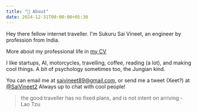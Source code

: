 ```yaml
---
title: "📖 About"
date: 2024-12-31T00:00:00+05:30
---
```


Hey there fellow internet traveller. I'm Sukuru Sai Vineet, an engineer by profession from India.

More about my professional life in [my CV](/assets/CV.pdf)

I like startups, AI, motorcycles, travelling, coffee, reading (a lot), and making cool things.
A bit of psychology sometimes too, the Jungian kind.

You can email me at [saivineet89@gmail.com](mailto:saivineet89@gmail.com), or send me a tweet (Xeet?) at [@SaiVineet2](https://twitter.com/SaiVineet2)
Always up to chat with cool people!

> the good traveller has no fixed plans, and is not intent on arriving
> \- Lao Tzu


